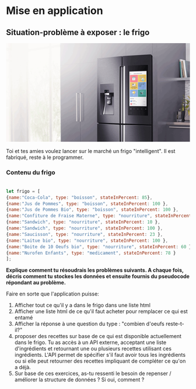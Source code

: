 # Mise en application

## Situation-problème à exposer : le frigo

![](../assets/smart-refrigerator.png)  

Toi et tes amies voulez lancer sur le marché un frigo "intelligent". Il est fabriqué, reste à le programmer.

### Contenu du frigo

```js 

let frigo = [
{name:"Coca-Cola", type: "boisson", stateInPercent: 85},
{name:"Jus de Pommes", type: "boisson", stateInPercent: 100 },
{name:"Jus de Pommes Bio", type: "boisson", stateInPercent: 100 },
{name:"Confiture de Fraise Materne", type: "nourriture", stateInPercent: 0 },
{name:"Sandwich", type: "nourriture", stateInPercent: 10 },
{name:"Sandwich", type: "nourriture", stateInPercent: 100 },
{name:"Saucisson", type: "nourriture", stateInPercent: 23 },
{name:"Laitue bio", type: "nourriture", stateInPercent: 100 },
{name:"Boite de 10 Oeufs bio", type: "nourriture", stateInPercent: 60 },
{name:"Nurofen Enfants", type: "medicament", stateInPercent: 78 }
];

```

**Explique comment tu résoudrais les problèmes suivants. A chaque fois, décris comment tu stockes les données et ensuite fournis du pseudocode répondant au problème.**

Faire en sorte que l'application puisse: 

1. Afficher tout ce qu'il y a dans le frigo dans une liste html
1. Afficher une liste html de ce qu'il faut acheter pour remplacer ce qui est entamé
2. Afficher la réponse à une question du type : "combien d'oeufs reste-t-il?" 
1. proposer des recettes sur base de ce qui est disponible actuellement dans le frigo.  Tu as accès à un API externe, acceptant une liste d'ingrédients et retournant une ou plusieurs recettes utilisant ces ingrédients. L'API permet de spécifier s'il faut avoir tous les ingrédients ou si elle peut retourner des recettes impliquant de compléter ce qu'on a déjà.
2. Sur base de ces exercices, as-tu ressenti le besoin de repenser / améliorer la structure de données ? Si oui, comment ?

